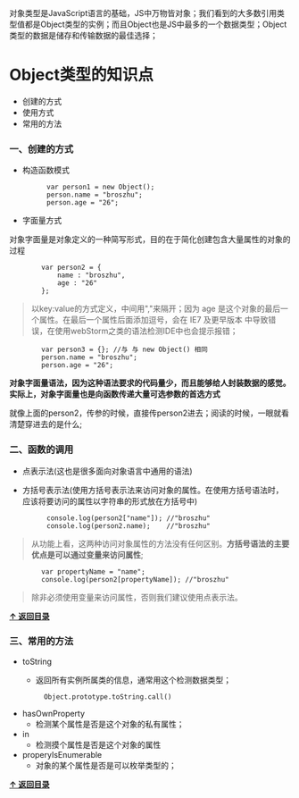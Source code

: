 <a name="zero"></a>
对象类型是JavaScript语言的基础，JS中万物皆对象；我们看到的大多数引用类型值都是Object类型的实例；而且Object也是JS中最多的一个数据类型；Object类型的数据是储存和传输数据的最佳选择；

# Object类型的知识点

- 创建的方式
- 使用方式
- 常用的方法

<a name="one"></a>

### 一、创建的方式

- 构造函数模式

            var person1 = new Object();
            person.name = "broszhu";
            person.age = "26";

- 字面量方式

对象字面量是对象定义的一种简写形式，目的在于简化创建包含大量属性的对象的过程

            var person2 = {
                name : "broszhu",
                age : "26"
            };

> 以key:value的方式定义，中间用","来隔开；因为 age 是这个对象的最后一个属性。在最后一个属性后面添加逗号，会在 IE7 及更早版本 中导致错误，在使用webStorm之类的语法检测IDE中也会提示报错；

            var person3 = {}; //与 与 new Object() 相同
            person.name = "broszhu";
            person.age = "26";


**对象字面量语法，因为这种语法要求的代码量少，而且能够给人封装数据的感觉。实际上，对象字面量也是向函数传递大量可选参数的首选方式**

就像上面的person2，传参的时候，直接传person2进去；阅读的时候，一眼就看清楚穿进去的是什么;

<a name="two"></a>
### 二、函数的调用

- 点表示法(这也是很多面向对象语言中通用的语法)
- 方括号表示法(使用方括号表示法来访问对象的属性。在使用方括号语法时，应该将要访问的属性以字符串的形式放在方括号中)

            console.log(person2["name"]); //"broszhu"
            console.log(person2.name);    //"broszhu"

> 从功能上看，这两种访问对象属性的方法没有任何区别。**方括号语法的主要优点是可以通过变量来访问属性**;    

            var propertyName = "name";
            console.log(person2[propertyName]); //"broszhu"

> 除非必须使用变量来访问属性，否则我们建议使用点表示法。

**[↑ 返回目录](#zero)**

<a name="three"></a>
### 三、常用的方法

- toString
    - 返回所有实例所属类的信息，通常用这个检测数据类型；
            
            Object.prototype.toString.call()

- hasOwnProperty
    - 检测某个属性是否是这个对象的私有属性；
- in
    - 检测摸个属性是否是这个对象的属性
- properyIsEnumerable
    - 对象的某个属性是否是可以枚举类型的；


**[↑ 返回目录](#zero)**